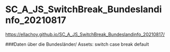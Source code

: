 # SC_A_JS_SwitchBreak_Bundeslandinfo_20210817
https://ellachoy.github.io/SC_A_JS_SwitchBreak_Bundeslandinfo_20210817/

###Daten über die Bundesländer/
Assets:
switch
case
break
default

